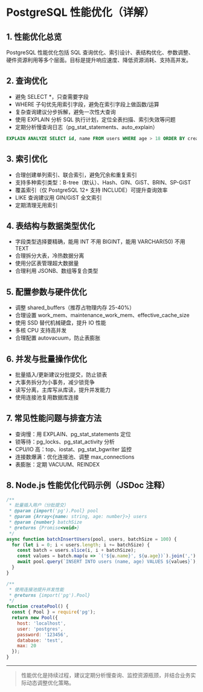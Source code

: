 # PostgreSQL 性能优化（详解）

## 1. 性能优化总览
PostgreSQL 性能优化包括 SQL 查询优化、索引设计、表结构优化、参数调整、硬件资源利用等多个层面。目标是提升响应速度、降低资源消耗、支持高并发。

## 2. 查询优化
- 避免 SELECT *，只查需要字段
- WHERE 子句优先用索引字段，避免在索引字段上做函数/运算
- 复杂查询建议分步拆解，避免一次性大查询
- 使用 EXPLAIN 分析 SQL 执行计划，定位全表扫描、索引失效等问题
- 定期分析慢查询日志（pg_stat_statements、auto_explain）

```sql
EXPLAIN ANALYZE SELECT id, name FROM users WHERE age > 18 ORDER BY created_at DESC LIMIT 10;
```

## 3. 索引优化
- 合理创建单列索引、联合索引，避免冗余和重复索引
- 支持多种索引类型：B-tree（默认）、Hash、GIN、GiST、BRIN、SP-GiST
- 覆盖索引（仅 PostgreSQL 12+ 支持 INCLUDE）可提升查询效率
- LIKE 查询建议用 GIN/GiST 全文索引
- 定期清理无用索引

## 4. 表结构与数据类型优化
- 字段类型选择要精确，能用 INT 不用 BIGINT，能用 VARCHAR(50) 不用 TEXT
- 合理拆分大表，冷热数据分离
- 使用分区表管理超大数据量
- 合理利用 JSONB、数组等复合类型

## 5. 配置参数与硬件优化
- 调整 shared_buffers（推荐占物理内存 25-40%）
- 合理设置 work_mem、maintenance_work_mem、effective_cache_size
- 使用 SSD 替代机械硬盘，提升 IO 性能
- 多核 CPU 支持高并发
- 合理配置 autovacuum，防止表膨胀

## 6. 并发与批量操作优化
- 批量插入/更新建议分批提交，防止锁表
- 大事务拆分为小事务，减少锁竞争
- 读写分离，主库写从库读，提升并发能力
- 使用连接池复用数据库连接

## 7. 常见性能问题与排查方法
- 查询慢：用 EXPLAIN、pg_stat_statements 定位
- 锁等待：pg_locks、pg_stat_activity 分析
- CPU/IO 高：top、iostat、pg_stat_bgwriter 监控
- 连接数爆满：优化连接池、调整 max_connections
- 表膨胀：定期 VACUUM、REINDEX

## 8. Node.js 性能优化代码示例（JSDoc 注释）
```js
/**
 * 批量插入用户（分批提交）
 * @param {import('pg').Pool} pool
 * @param {Array<{name: string, age: number}>} users
 * @param {number} batchSize
 * @returns {Promise<void>}
 */
async function batchInsertUsers(pool, users, batchSize = 100) {
  for (let i = 0; i < users.length; i += batchSize) {
    const batch = users.slice(i, i + batchSize);
    const values = batch.map(u => `('${u.name}', ${u.age})`).join(',');
    await pool.query(`INSERT INTO users (name, age) VALUES ${values}`);
  }
}

/**
 * 使用连接池提升并发性能
 * @returns {import('pg').Pool}
 */
function createPool() {
  const { Pool } = require('pg');
  return new Pool({
    host: 'localhost',
    user: 'postgres',
    password: '123456',
    database: 'test',
    max: 20
  });
}
```

---

> 性能优化是持续过程，建议定期分析慢查询、监控资源瓶颈，并结合业务实际动态调整优化策略。 